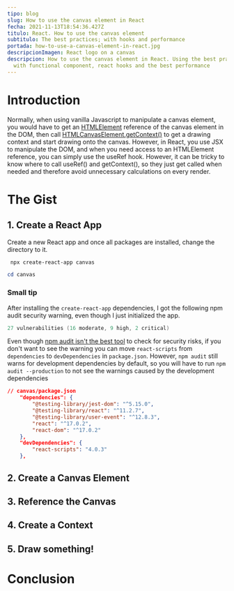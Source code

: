 ```yaml
---
tipo: blog
slug: How to use the canvas element in React
fecha: 2021-11-13T18:54:36.427Z
titulo: React. How to use the canvas element
subtitulo: The best practices; with hooks and performance
portada: how-to-use-a-canvas-element-in-react.jpg
descripcionImagen: React logo on a canvas
descripcion: How to use the canvas element in React. Using the best practices;
  with functional component, react hooks and the best performance
---
```

# Introduction

Normally, when using vanilla Javascript to manipulate a canvas element, you would have to get an [HTMLElement](https://developer.mozilla.org/en-US/docs/Web/API/HTMLElement) reference of the canvas element in the DOM, then call [HTMLCanvasElement.getContext()](https://developer.mozilla.org/en-US/docs/Web/API/HTMLCanvasElement/getContext) to get a drawing context and start drawing onto the canvas. However, in React, you use JSX to manipulate the DOM, and when you need access to an HTMLElement reference, you can simply use the useRef hook. However, it can be tricky to know where to call useRef() and getContext(), so they just get called when needed and therefore avoid unnecessary calculations on every render.

# The Gist

## 1. Create a React App

Create a new React app and once all packages are installed, change the directory to it. 

```powershell
 npx create-react-app canvas
```

```powershell
cd canvas
```

### Small tip

After installing the `create-react-app` dependencies, I got the following npm audit security warning, even though I just initialized the app. 

```powershell
27 vulnerabilities (16 moderate, 9 high, 2 critical)
```

Even though [npm audit isn't the best tool](https://overreacted.io/npm-audit-broken-by-design/) to check for security risks, if you don't want to see the warning you can  move `react-scripts` from `dependencies` to `devDependencies` in `package.json`. However, `npm audit` still warns for development dependencies by default, so you will have to run `npm audit --production` to not see the warnings caused by the development dependencies

```json
// canvas/package.json
	"dependencies": {
		"@testing-library/jest-dom": "^5.15.0",
		"@testing-library/react": "^11.2.7",
		"@testing-library/user-event": "^12.8.3",
		"react": "^17.0.2",
		"react-dom": "^17.0.2"
	},
	"devDependencies": {
		"react-scripts": "4.0.3"
	},
```



## 2. Create a Canvas Element

## 3. Reference the Canvas

## 4. Create a Context

## 5. Draw something!

# Conclusion